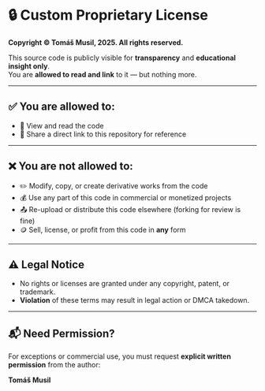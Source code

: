 # 🔒 Custom Proprietary License

**Copyright © Tomáš Musil, 2025. All rights reserved.**

This source code is publicly visible for **transparency** and **educational insight only**.  
You are **allowed to read and link** to it — but nothing more.

---

## ✅ You are allowed to:

- 📖 View and read the code
- 🔗 Share a direct link to this repository for reference

---

## ❌ You are **not** allowed to:

- ✏️ Modify, copy, or create derivative works from the code
- 💰 Use any part of this code in commercial or monetized projects
- 📤 Re-upload or distribute this code elsewhere (forking for review is fine)
- 🪙 Sell, license, or profit from this code in **any** form

---

## ⚠️ Legal Notice

- No rights or licenses are granted under any copyright, patent, or trademark.
- **Violation** of these terms may result in legal action or DMCA takedown.

---

## 📬 Need Permission?

For exceptions or commercial use, you must request **explicit written permission** from the author:

**Tomáš Musil**
